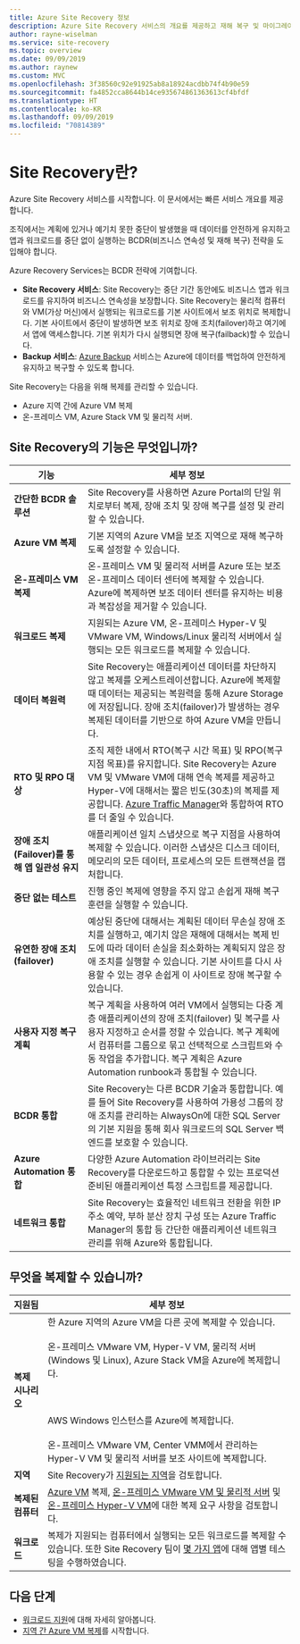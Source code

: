 ```yaml
---
title: Azure Site Recovery 정보
description: Azure Site Recovery 서비스의 개요를 제공하고 재해 복구 및 마이그레이션 배포 시나리오를 요약합니다.
author: rayne-wiselman
ms.service: site-recovery
ms.topic: overview
ms.date: 09/09/2019
ms.author: raynew
ms.custom: MVC
ms.openlocfilehash: 3f38560c92e91925ab8a18924acdbb74f4b90e59
ms.sourcegitcommit: fa4852cca8644b14ce935674861363613cf4bfdf
ms.translationtype: HT
ms.contentlocale: ko-KR
ms.lasthandoff: 09/09/2019
ms.locfileid: "70814389"
---
```

# <a name="about-site-recovery"></a>Site Recovery란?

Azure Site Recovery 서비스를 시작합니다. 이 문서에서는 빠른 서비스 개요를 제공합니다.

조직에서는 계획에 있거나 예기치 못한 중단이 발생했을 때 데이터를 안전하게 유지하고 앱과 워크로드를 중단 없이 실행하는 BCDR(비즈니스 연속성 및 재해 복구) 전략을 도입해야 합니다.

Azure Recovery Services는 BCDR 전략에 기여합니다.

- **Site Recovery 서비스**: Site Recovery는 중단 기간 동안에도 비즈니스 앱과 워크로드를 유지하여 비즈니스 연속성을 보장합니다. Site Recovery는 물리적 컴퓨터와 VM(가상 머신)에서 실행되는 워크로드를 기본 사이트에서 보조 위치로 복제합니다. 기본 사이트에서 중단이 발생하면 보조 위치로 장애 조치(failover)하고 여기에서 앱에 액세스합니다. 기본 위치가 다시 실행되면 장애 복구(failback)할 수 있습니다.  
- **Backup 서비스**: [Azure Backup](https://docs.microsoft.com/azure/backup/) 서비스는 Azure에 데이터를 백업하여 안전하게 유지하고 복구할 수 있도록 합니다.

Site Recovery는 다음을 위해 복제를 관리할 수 있습니다.

- Azure 지역 간에 Azure VM 복제
- 온-프레미스 VM, Azure Stack VM 및 물리적 서버.


## <a name="what-does-site-recovery-provide"></a>Site Recovery의 기능은 무엇입니까?


**기능** | **세부 정보**
--- | ---
**간단한 BCDR 솔루션** | Site Recovery를 사용하면 Azure Portal의 단일 위치로부터 복제, 장애 조치 및 장애 복구를 설정 및 관리할 수 있습니다.
**Azure VM 복제** | 기본 지역의 Azure VM을 보조 지역으로 재해 복구하도록 설정할 수 있습니다.
**온-프레미스 VM 복제** | 온-프레미스 VM 및 물리적 서버를 Azure 또는 보조 온-프레미스 데이터 센터에 복제할 수 있습니다. Azure에 복제하면 보조 데이터 센터를 유지하는 비용과 복잡성을 제거할 수 있습니다.
**워크로드 복제** | 지원되는 Azure VM, 온-프레미스 Hyper-V 및 VMware VM, Windows/Linux 물리적 서버에서 실행되는 모든 워크로드를 복제할 수 있습니다.
**데이터 복원력** | Site Recovery는 애플리케이션 데이터를 차단하지 않고 복제를 오케스트레이션합니다. Azure에 복제할 때 데이터는 제공되는 복원력을 통해 Azure Storage에 저장됩니다. 장애 조치(failover)가 발생하는 경우 복제된 데이터를 기반으로 하여 Azure VM을 만듭니다.
**RTO 및 RPO 대상** | 조직 제한 내에서 RTO(복구 시간 목표) 및 RPO(복구 지점 목표)를 유지합니다. Site Recovery는 Azure VM 및 VMware VM에 대해 연속 복제를 제공하고 Hyper-V에 대해서는 짧은 빈도(30초)의 복제를 제공합니다. [Azure Traffic Manager](https://azure.microsoft.com/blog/reduce-rto-by-using-azure-traffic-manager-with-azure-site-recovery/)와 통합하여 RTO를 더 줄일 수 있습니다.
**장애 조치(Failover)를 통해 앱 일관성 유지** | 애플리케이션 일치 스냅샷으로 복구 지점을 사용하여 복제할 수 있습니다. 이러한 스냅샷은 디스크 데이터, 메모리의 모든 데이터, 프로세스의 모든 트랜잭션을 캡처합니다.
**중단 없는 테스트** | 진행 중인 복제에 영향을 주지 않고 손쉽게 재해 복구 훈련을 실행할 수 있습니다.
**유연한 장애 조치(failover)** | 예상된 중단에 대해서는 계획된 데이터 무손실 장애 조치를 실행하고, 예기치 않은 재해에 대해서는 복제 빈도에 따라 데이터 손실을 최소화하는 계획되지 않은 장애 조치를 실행할 수 있습니다. 기본 사이트를 다시 사용할 수 있는 경우 손쉽게 이 사이트로 장애 복구할 수 있습니다.
**사용자 지정 복구 계획** | 복구 계획을 사용하여 여러 VM에서 실행되는 다중 계층 애플리케이션의 장애 조치(failover) 및 복구를 사용자 지정하고 순서를 정할 수 있습니다. 복구 계획에서 컴퓨터를 그룹으로 묶고 선택적으로 스크립트와 수동 작업을 추가합니다. 복구 계획은 Azure Automation runbook과 통합될 수 있습니다.
**BCDR 통합** | Site Recovery는 다른 BCDR 기술과 통합합니다. 예를 들어 Site Recovery를 사용하여 가용성 그룹의 장애 조치를 관리하는 AlwaysOn에 대한 SQL Server의 기본 지원을 통해 회사 워크로드의 SQL Server 백 엔드를 보호할 수 있습니다.
**Azure Automation 통합** | 다양한 Azure Automation 라이브러리는 Site Recovery를 다운로드하고 통합할 수 있는 프로덕션 준비된 애플리케이션 특정 스크립트를 제공합니다.
**네트워크 통합** | Site Recovery는 효율적인 네트워크 전환을 위한 IP 주소 예약, 부하 분산 장치 구성 또는 Azure Traffic Manager의 통합 등 간단한 애플리케이션 네트워크 관리를 위해 Azure와 통합됩니다.


## <a name="what-can-i-replicate"></a>무엇을 복제할 수 있습니까?

**지원됨** | **세부 정보**
--- | ---
**복제 시나리오** | 한 Azure 지역의 Azure VM을 다른 곳에 복제할 수 있습니다.<br/><br/>  온-프레미스 VMware VM, Hyper-V VM, 물리적 서버(Windows 및 Linux), Azure Stack VM을 Azure에 복제합니다.<br/><br/> <br/><br/> AWS Windows 인스턴스를 Azure에 복제합니다.<br/><br/> 온-프레미스 VMware VM, Center VMM에서 관리하는 Hyper-V VM 및 물리적 서버를 보조 사이트에 복제합니다.
**지역** | Site Recovery가 [지원되는 지역](https://azure.microsoft.com/regions/services/)을 검토합니다. |
**복제된 컴퓨터** | [Azure VM](azure-to-azure-support-matrix.md#replicated-machine-operating-systems) 복제, [온-프레미스 VMware VM 및 물리적 서버](vmware-physical-azure-support-matrix.md#replicated-machines) 및 [온-프레미스 Hyper-V VM](hyper-v-azure-support-matrix.md#replicated-vms)에 대한 복제 요구 사항을 검토합니다.
**워크로드** | 복제가 지원되는 컴퓨터에서 실행되는 모든 워크로드를 복제할 수 있습니다. 또한 Site Recovery 팀이 [몇 가지 앱](site-recovery-workload.md#workload-summary)에 대해 앱별 테스팅을 수행하였습니다.



## <a name="next-steps"></a>다음 단계
* [워크로드 지원](site-recovery-workload.md)에 대해 자세히 알아봅니다.
* [지역 간 Azure VM 복제](azure-to-azure-quickstart.md)를 시작합니다. 

